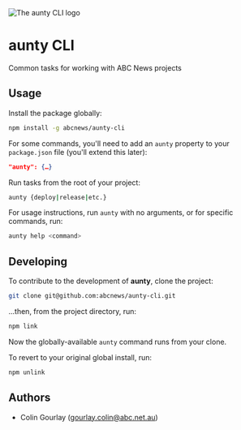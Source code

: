 <img alt="The aunty CLI logo" style="max-width:100%" src="https://rawgit.com/abcnews/aunty-cli/master/assets/logo.svg">

# aunty CLI

Common tasks for working with ABC News projects

## Usage

Install the package globally:

```bash
npm install -g abcnews/aunty-cli
```

For some commands, you'll need to add an `aunty` property to your `package.json` file (you'll extend this later):

```json
"aunty": {…}
```

Run tasks from the root of your project:

```bash
aunty {deploy|release|etc.}
```

For usage instructions, run `aunty` with no arguments, or for specific commands, run:

```bash
aunty help <command>
```

## Developing

To contribute to the development of **aunty**, clone the project:

```bash
git clone git@github.com:abcnews/aunty-cli.git
```

...then, from the project directory, run:

```bash
npm link
```

Now the globally-available `aunty` command runs from your clone.

To revert to your original global install, run:

```bash
npm unlink
```

## Authors

- Colin Gourlay ([gourlay.colin@abc.net.au](mailto:gourlay.colin@abc.net.au))
